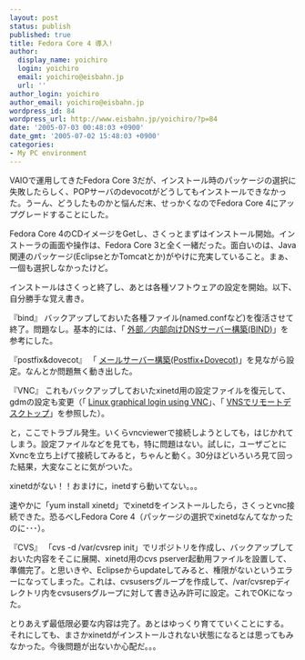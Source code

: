 ```yaml
---
layout: post
status: publish
published: true
title: Fedora Core 4 導入!
author:
  display_name: yoichiro
  login: yoichiro
  email: yoichiro@eisbahn.jp
  url: ''
author_login: yoichiro
author_email: yoichiro@eisbahn.jp
wordpress_id: 84
wordpress_url: http://www.eisbahn.jp/yoichiro/?p=84
date: '2005-07-03 00:48:03 +0900'
date_gmt: '2005-07-02 15:48:03 +0900'
categories:
- My PC environment
---
```


VAIOで運用してきたFedora Core 3だが、インストール時のパッケージの選択に失敗したらしく、POPサーバのdevocotがどうしてもインストールできなかった。うーん、どうしたものかと悩んだ末、せっかくなのでFedora Core 4にアップグレードすることにした。

Fedora Core 4のCDイメージをGetし、さくっとまずはインストール開始。インストーラの画面や操作は、Fedora Core 3と全く一緒だった。面白いのは、Java関連のパッケージ(EclipseとかTomcatとか)がやけに充実していること。まぁ、一個も選択しなかったけど。

インストールはさくっと終了し、あとは各種ソフトウェアの設定を開始。以下、自分勝手な覚え書き。

『bind』 バックアップしておいた各種ファイル(named.confなど)を復活させて終了。問題なし。基本的には、「
[外部／内部向けDNSサーバー構築(BIND)](http://fedorasrv.com/bind-wan.shtml)」を参考にした。

『postfix&dovecot』 「
[メールサーバー構築(Postfix+Dovecot)](http://fedorasrv.com/postfix.shtml)」を見ながら設定。なんとか問題無く動き出した。

『VNC』 これもバックアップしておいたxinetd用の設定ファイルを復元して、gdmの設定も変更（「
[Linux graphical login using VNC](http://nkozawa.hp.infoseek.co.jp/wikiout/xloginbyvnc.html)」、「
[VNSでリモートデスクトップ](http://www.liris.org/technology/linux/vnc)」を参照した）。

と，ここでトラブル発生。いくらvncviewerで接続しようとしても，はじかれてしまう。設定ファイルなどを見ても，特に問題はない。試しに，ユーザごとにXvncを立ち上げて接続してみると，ちゃんと動く。30分ほどいろいろ見て回った結果，大変なことに気がついた。

xinetdがない！！おまけに，inetdすら動いてない。。。

速やかに「yum install xinetd」でxinetdをインストールしたら，さくっとvnc接続できた。恐るべしFedora Core 4（パッケージの選択でxinetdなんてなかったのに･･･）。

『CVS』 「cvs -d /var/cvsrep init」でリポジトリを作成し、バックアップしておいた内容をそこに展開、xinetd用のcvs pserver起動用ファイルを設置して、準備完了。と思いきや、Eclipseからupdateしてみると、権限がないというエラーになってしまった。これは、cvsusersグループを作成して、/var/cvsrepディレクトリ内をcvsusersグループに対して書き込み許可に設定。これでOKになった。

とりあえず最低限必要な内容は完了。あとはゆっくり育てていくことにする。それにしても、まさかxinetdがインストールされない状態になるとは思ってもみなかった。今後問題が出ないか心配だ。。。
